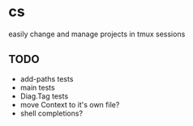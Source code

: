 # cs

easily change and manage projects in tmux sessions

## TODO

- add-paths tests
- main tests
- Diag.Tag tests
- move Context to it's own file?
- shell completions?
